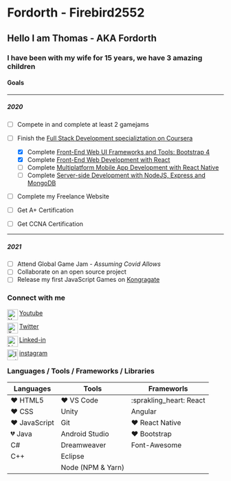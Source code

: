 # Fordorth - Firebird2552

## Hello I am Thomas - AKA Fordorth

### I have been with my wife for 15 years, we have 3 amazing children

#### Goals

---

##### 2020

- [ ] Compete in and complete at least 2 gamejams
- [ ] Finish the [Full Stack Development specializtation on Coursera](https://www.coursera.org/specializations/full-stack-react)

  - [x] Complete [Front-End Web UI Frameworks and Tools: Bootstrap 4](https://www.coursera.org/learn/front-end-react)
  - [x] Complete [Front-End Web Development with React](https://www.coursera.org/learn/bootstrap-4)
  - [ ] Complete [Multiplatform Mobile App Development with React Native](https://www.coursera.org/learn/react-native)
  - [ ] Complete [Server-side Development with NodeJS, Express and MongoDB](https://www.coursera.org/learn/server-side-nodejs)

- [ ] Complete my Freelance Website
- [ ] Get A+ Certification
- [ ] Get CCNA Certification

---

##### 2021

- [ ] Attend Global Game Jam - _Assuming Covid Allows_
- [ ] Collaborate on an open source project
- [ ] Release my first JavaScript Games on [Kongragate](http://kongregate.com)

### Connect with me

<img src="https://cdn.jsdelivr.net/npm/simple-icons@v3/icons/youtube.svg" width="25px" alt="Youtube" align="left" /> [Youtube](https://www.youtube.com/channel/UCoQUIizX6UmDwbm33miinnQ?view_as=subscriber)

<img src="https://cdn.jsdelivr.net/npm/simple-icons@v3/icons/twitter.svg" width="25px" alt="Twitter" align="left" />[Twitter](https://twitter.com/Fordorth)

<img src="https://cdn.jsdelivr.net/npm/simple-icons@v3/icons/linkedin.svg" width="25px" alt="Linked-in" align="left" />[Linked-in](https://www.linkedin.com/in/thomas-gould-77a76461/)

<img src="https://cdn.jsdelivr.net/npm/simple-icons@v3/icons/instagram.svg" width="25px" alt="Instagram" align="left" />[instagram](https://www.instagram.com/thomas.l.gould/)

### Languages / Tools / Frameworks / Libraries

| Languages           | Tools             | Frameworls              |
| ------------------- | ----------------- | ----------------------- |
| :heart: HTML5       | :heart: VS Code   | :sprakling_heart: React |
| :heart: CSS         | Unity             | Angular                 |
| :heart: JavaScript  | Git               | :heart: React Native    |
| :broken_heart: Java | Android Studio    | :heart: Bootstrap       |
| C#                  | Dreamweaver       | Font-Awesome            |
| C++                 | Eclipse           |                         |
|                     | Node (NPM & Yarn) |                         |
